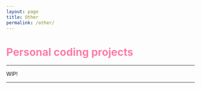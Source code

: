 ```yaml
---
layout: page
title: Other
permalink: /other/
---
```





# <span style="color:#FF7BA9">Personal coding projects</span> 

<hr style="height:1px;border:none;color:#333;background-color:#333;" />

WIP!
<!-- 
### DOTA2 stats

[Github link]()

I was interested in doing my own data anlysis of stats from the regional DOTA2 leagues. I have two scripts; one to download the match data for a specific league, and one which will import the downloaded json files into pandas for further analysis. I give examples of what can be done with this data as well. 

I have also made a interactive [dashboard]() in Tableau.  -->

<hr style="height:1px;border:none;color:#333;background-color:#333;" />
